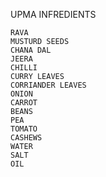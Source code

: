 UPMA INFREDIENTS

    RAVA
    MUSTURD SEEDS
    CHANA DAL
    JEERA
    CHILLI
    CURRY LEAVES
    CORRIANDER LEAVES
    ONION
    CARROT
    BEANS
    PEA
    TOMATO
    CASHEWS
    WATER
    SALT
    OIL